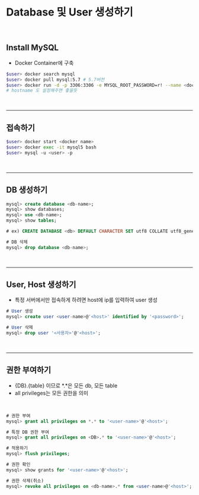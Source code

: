 # Database 및 User 생성하기

<br>

## Install MySQL

- Docker Container에 구축

```sh
$user> docker search mysql
$user> docker pull mysql:5.7 # 5.7버전
$user> docker run -d -p 3306:3306 -e MYSQL_ROOT_PASSWORD=r! --name <docker name> mysql:5.7
# hostname 도 설정해주면 좋을듯
```

<br>

---

## 접속하기

```sh
$user> docker start <docker name>
$user> docker exec -it mysql5 bash
$user> mysql -u <user> -p
```

<br>

---

## DB 생성하기

```sql
mysql> create database <db-name>;
mysql> show databases;
mysql> use <db-name>;
mysql> show tables;

# ex) CREATE DATABASE <db> DEFAULT CHARACTER SET utf8 COLLATE utf8_general_ci;

# DB 삭제
mysql> drop database <db-name>;
```

<br>

---

## User, Host 생성하기

- 특정 서버에서만 접속하게 하려면 host에 ip를 입력하여 user 생성

```sql
# User 생성
mysql> create user <user-name>@'<host>' identified by '<password>';

# User 삭제
mysql> drop user '<사용자>'@'<host>';
```

<br>

---

## 권한 부여하기

- {DB}.{table} 이므로 *.*은 모든 db, 모든 table
- all privileges는 모든 권한을 의미

<br>

```sql
# 권한 부여
mysql> grant all privileges on *.* to '<user-name>'@'<host>';

# 특정 DB 권한 부여
mysql> grant all privileges on <DB>.* to '<user-name>'@'<host>';

# 적용하기
mysql> flush privileges;

# 권한 확인
mysql> show grants for '<user-name>'@'<host>';

# 권한 삭제(취소)
mysql> revoke all privileges on <db-name>.* from <user-name>@'<host>';
```

